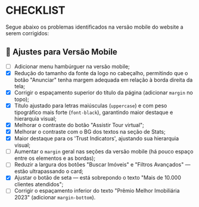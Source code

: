 # CHECKLIST

Segue abaixo os problemas identificados na versão mobile do website a serem corrigidos:

## 📱 Ajustes para Versão Mobile

- [ ] Adicionar menu hambúrguer na versão mobile;
- [x] Redução do tamanho da fonte da logo no cabeçalho, permitindo que o botão "Anunciar" tenha margem adequada em relação à borda direita da tela;
- [x] Corrigir o espaçamento superior do título da página (adicionar `margin` no topo);
- [x] Título ajustado para letras maiúsculas (`uppercase`) e com peso tipográfico mais forte (`font-black`), garantindo maior destaque e hierarquia visual;
- [x] Melhorar o contraste do botão "Assistir Tour virtual";
- [x] Melhorar o contraste com o BG dos textos na seção de Stats;
- [x] Maior destaque para os 'Trust Indicators', ajustando sua hierarquia visual;
- [ ] Aumentar o `margin` geral nas seções da versão mobile (há pouco espaço entre os elementos e as bordas);
- [ ] Reduzir a largura dos botões "Buscar Imóveis" e "Filtros Avançados" — estão ultrapassando o card;
- [x] Ajustar o botão de seta — está sobrepondo o texto "Mais de 10.000 clientes atendidos";
- [ ] Corrigir o espaçamento inferior do texto "Prêmio Melhor Imobiliária 2023" (adicionar `margin-bottom`).
